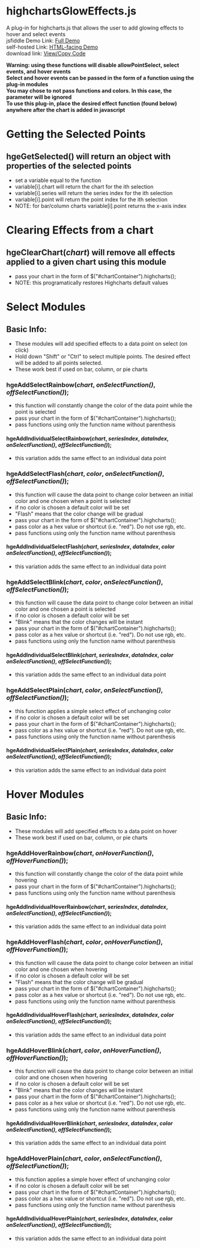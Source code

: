 # highchartsGlowEffects.js  
A plug-in for highcharts.js that allows the user to add glowing effects to hover and select events  
jsfiddle Demo Link:  [Full Demo](https://jsfiddle.net/BrandenKeck/7r7fg093/)  
self-hosted Link:  [HTML-facing Demo](http://www.brandenkeck.com/res/downloads/hge/Demos/hgeDemo.html)  
download link:  [View/Copy Code](http://www.brandenkeck.com/res/downloads/hge/highchartsGlowEffects.js)  
  
**Warning: using these functions will disable allowPointSelect, select events, and hover events**  
**Select and hover events can be passed in the form of a function using the plug-in modules**  
**You may chose to not pass functions and colors.  In this case, the parameter will be ignored**  
**To use this plug-in, place the desired effect function (found below) anywhere after the chart is added in javascript**  

# Getting the Selected Points  
## hgeGetSelected() will return an object with properties of the selected points
+ set a variable equal to the function
+ variable[i].chart will return the chart for the ith selection
+ variable[i].series will return the series index for the ith selection
+ variable[i].point will return the point index for the ith selection
+ NOTE: for bar/column charts variable[i].point returns the x-axis index
  
# Clearing Effects from a chart
## hgeClearChart(*chart*) will remove all effects applied to a given chart using this module
+ pass your chart in the form of $("#chartContainer").highcharts(); 
+ NOTE:  this programatically restores Highcharts default values
  
# Select Modules  

## Basic Info:  
+ These modules will add specified effects to a data point on select (on click)
+ Hold down "Shift" or "Ctrl" to select multiple points.  The desired effect will be added to all points selected.
+ These work best if used on bar, column, or pie charts
  
### hgeAddSelectRainbow(*chart*, *onSelectFunction()*, *offSelectFunction()*);  
+ this function will constantly change the color of the data point while the point is selected
+ pass your chart in the form of $("#chartContainer").highcharts();  
+ pass functions using only the function name without parenthesis
#### hgeAddIndividualSelectRainbow(*chart*, *seriesIndex*, *dataIndex*, *onSelectFunction()*, *offSelectFunction()*);
+ this variation adds the same effect to an individual data point
  
### hgeAddSelectFlash(*chart*, *color*, *onSelectFunction()*, *offSelectFunction()*);  
+ this function will cause the data point to change color between an initial color and one chosen when a point is selected
+ if no color is chosen a default color will be set
+ "Flash" means that the color change will be gradual
+ pass your chart in the form of $("#chartContainer").highcharts();  
+ pass color as a hex value or shortcut (i.e. "red").  Do not use rgb, etc.
+ pass functions using only the function name without parenthesis
#### hgeAddIndividualSelectFlash(*chart*, *seriesIndex*, *dataIndex*, *color* *onSelectFunction()*, *offSelectFunction()*);  
+ this variation adds the same effect to an individual data point
  
### hgeAddSelectBlink(*chart*, *color*, *onSelectFunction()*, *offSelectFunction()*);  
+ this function will cause the data point to change color between an initial color and one chosen a point is selected
+ if no color is chosen a default color will be set
+ "Blink" means that the color changes will be instant
+ pass your chart in the form of $("#chartContainer").highcharts();  
+ pass color as a hex value or shortcut (i.e. "red").  Do not use rgb, etc.
+ pass functions using only the function name without parenthesis
#### hgeAddIndividualSelectBlink(*chart*, *seriesIndex*, *dataIndex*, *color* *onSelectFunction()*, *offSelectFunction()*);  
+ this variation adds the same effect to an individual data point
  
### hgeAddSelectPlain(*chart*, *color*, *onSelectFunction()*, *offSelectFunction()*);  
+ this function applies a simple select effect of unchanging color
+ if no color is chosen a default color will be set
+ pass your chart in the form of $("#chartContainer").highcharts();  
+ pass color as a hex value or shortcut (i.e. "red").  Do not use rgb, etc.
+ pass functions using only the function name without parenthesis
#### hgeAddIndividualSelectPlain(*chart*, *seriesIndex*, *dataIndex*, *color* *onSelectFunction()*, *offSelectFunction()*);  
+ this variation adds the same effect to an individual data point
  
# Hover Modules  

## Basic Info:  
+ These modules will add specified effects to a data point on hover
+ These work best if used on bar, column, or pie charts
  
### hgeAddHoverRainbow(*chart*, *onHoverFunction()*, *offHoverFunction()*);  
+ this function will constantly change the color of the data point while hovering
+ pass your chart in the form of $("#chartContainer").highcharts();  
+ pass functions using only the function name without parenthesis
#### hgeAddIndividualHoverRainbow(*chart*, *seriesIndex*, *dataIndex*, *onSelectFunction()*, *offSelectFunction()*);
+ this variation adds the same effect to an individual data point
  
### hgeAddHoverFlash(*chart*, *color*, *onHoverFunction()*, *offHoverFunction()*);  
+ this function will cause the data point to change color between an initial color and one chosen when hovering
+ if no color is chosen a default color will be set
+ "Flash" means that the color change will be gradual
+ pass your chart in the form of $("#chartContainer").highcharts();  
+ pass color as a hex value or shortcut (i.e. "red").  Do not use rgb, etc.
+ pass functions using only the function name without parenthesis
#### hgeAddIndividualHoverFlash(*chart*, *seriesIndex*, *dataIndex*, *color* *onSelectFunction()*, *offSelectFunction()*);  
+ this variation adds the same effect to an individual data point
  
### hgeAddHoverBlink(*chart*, *color*, *onHoverFunction()*, *offHoverFunction()*);  
+ this function will cause the data point to change color between an initial color and one chosen when hovering
+ if no color is chosen a default color will be set
+ "Blink" means that the color changes will be instant
+ pass your chart in the form of $("#chartContainer").highcharts();  
+ pass color as a hex value or shortcut (i.e. "red").  Do not use rgb, etc.
+ pass functions using only the function name without parenthesis  
#### hgeAddIndividualHoverBlink(*chart*, *seriesIndex*, *dataIndex*, *color* *onSelectFunction()*, *offSelectFunction()*);  
+ this variation adds the same effect to an individual data point

### hgeAddHoverPlain(*chart*, *color*, *onSelectFunction()*, *offSelectFunction()*);  
+ this function applies a simple hover effect of unchanging color
+ if no color is chosen a default color will be set
+ pass your chart in the form of $("#chartContainer").highcharts();  
+ pass color as a hex value or shortcut (i.e. "red").  Do not use rgb, etc.
+ pass functions using only the function name without parenthesis
#### hgeAddIndividualHoverPlain(*chart*, *seriesIndex*, *dataIndex*, *color* *onSelectFunction()*, *offSelectFunction()*);  
+ this variation adds the same effect to an individual data point

